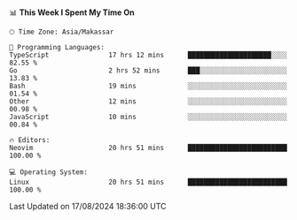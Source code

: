 <!--START_SECTION:waka-->
📊 **This Week I Spent My Time On** 

```text
🕑︎ Time Zone: Asia/Makassar

💬 Programming Languages: 
TypeScript               17 hrs 12 mins      █████████████████████░░░░   82.55 % 
Go                       2 hrs 52 mins       ███░░░░░░░░░░░░░░░░░░░░░░   13.83 % 
Bash                     19 mins             ░░░░░░░░░░░░░░░░░░░░░░░░░   01.54 % 
Other                    12 mins             ░░░░░░░░░░░░░░░░░░░░░░░░░   00.98 % 
JavaScript               10 mins             ░░░░░░░░░░░░░░░░░░░░░░░░░   00.84 % 

🔥 Editors: 
Neovim                   20 hrs 51 mins      █████████████████████████   100.00 % 

💻 Operating System: 
Linux                    20 hrs 51 mins      █████████████████████████   100.00 % 
```


 Last Updated on 17/08/2024 18:36:00 UTC
<!--END_SECTION:waka-->

